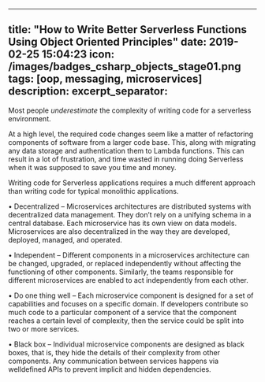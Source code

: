 
---
title:  "How to Write Better Serverless Functions Using Object Oriented Principles"
date:   2019-02-25 15:04:23
icon: /images/badges_csharp_objects_stage01.png
tags: [oop, messaging, microservices]
description: 
excerpt_separator: <!--more-->
---
Most people *underestimate* the complexity of writing code for a serverless environment. 

At a high level, the required code changes seem like a matter of refactoring components of software from a larger code base. This, along with migrating any data storage and authentication  them to Lambda functions. This can result in a lot of frustration, and time wasted in running doing Serverless when it was supposed to save you time and money. 

Writing code for Serverless applications requires a much different approach than writing code for typical monolithic applications.




• Decentralized – Microservices architectures are distributed systems
with decentralized data management. They don’t rely on a unifying
schema in a central database. Each microservice has its own view on
data models. Microservices are also decentralized in the way they are
developed, deployed, managed, and operated.

• Independent – Different components in a microservices architecture
can be changed, upgraded, or replaced independently without affecting
the functioning of other components. Similarly, the teams responsible
for different microservices are enabled to act independently from each
other.

• Do one thing well – Each microservice component is designed for a
set of capabilities and focuses on a specific domain. If developers
contribute so much code to a particular component of a service that the
component reaches a certain level of complexity, then the service could
be split into two or more services.

• Black box – Individual microservice components are designed as black
boxes, that is, they hide the details of their complexity from other
components. Any communication between services happens via welldefined APIs to prevent implicit and hidden dependencies.
